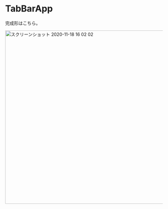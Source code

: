 # TabBarApp

完成形はこちら。

<img width="556" alt="スクリーンショット 2020-11-18 16 02 02" src="https://user-images.githubusercontent.com/57295201/99496446-a6418d80-29b7-11eb-9236-8f87f92410d3.png">
